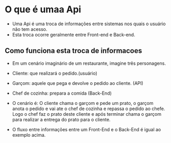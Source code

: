 # O que é umaa Api
- Uma Api é uma troca de informações entre sistemas nos quais o usuário não tem acesso.
- Esta troca ocorre geralmente entre Front-end e Back-end.

## Como funciona esta troca de informacoes
- Em um cenário imaginário de um restaurante, imagine três personagens.

- Cliente: que realizará o pedido.(usuário)
- Garçom: aquele que pega e devolve o pedido ao cliente. (API)
- Chef de cozinha: prepara a comida (Back-End)

- O cenário é: O cliente chama o garçom e pede um prato, o garçom anota o pedido e vai ate o chef de cozinha e repassa o pedido ao chefe. Logo o chef faz o prato deste cliente e após terminar chama o garçom para realizar a entrega do prato para o cliente.

- O fluxo entre informações entre um Front-End e o Back-End é igual ao exemplo acima.